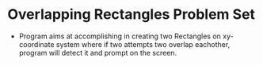 # Overlapping Rectangles Problem Set

- Program aims at accomplishing in creating two Rectangles on xy-coordinate system where if two attempts two overlap eachother, program will detect it and prompt on the screen.
